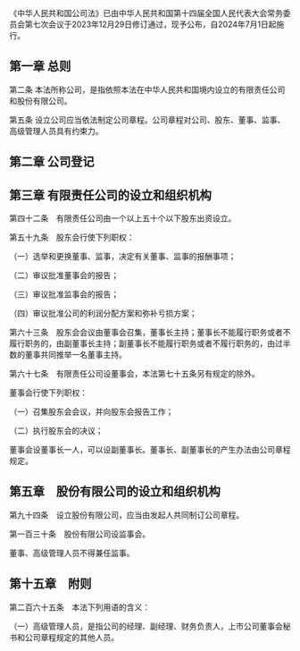 《中华人民共和国公司法》已由中华人民共和国第十四届全国人民代表大会常务委员会第七次会议于2023年12月29日修订通过，现予公布，自2024年7月1日起施行。

## 第一章 总则

第二条 本法所称公司，是指依照本法在中华人民共和国境内设立的有限责任公司和股份有限公司。

第五条 设立公司应当依法制定公司章程。公司章程对公司、股东、董事、监事、高级管理人员具有约束力。

## 第二章 公司登记

## 第三章 有限责任公司的设立和组织机构

第四十二条　有限责任公司由一个以上五十个以下股东出资设立。

第五十九条　股东会行使下列职权：

（一）选举和更换董事、监事，决定有关董事、监事的报酬事项；

（二）审议批准董事会的报告；

（三）审议批准监事会的报告；

（四）审议批准公司的利润分配方案和弥补亏损方案；

第六十三条　股东会会议由董事会召集，董事长主持；董事长不能履行职务或者不履行职务的，由副董事长主持；副董事长不能履行职务或者不履行职务的，由过半数的董事共同推举一名董事主持。

第六十七条　有限责任公司设董事会，本法第七十五条另有规定的除外。

董事会行使下列职权：

（一）召集股东会会议，并向股东会报告工作；

（二）执行股东会的决议；

董事会设董事长一人，可以设副董事长。董事长、副董事长的产生办法由公司章程规定。

## 第五章　股份有限公司的设立和组织机构

第九十四条　设立股份有限公司，应当由发起人共同制订公司章程。

第一百三十条　股份有限公司设监事会。


董事、高级管理人员不得兼任监事。

## 第十五章　附则

第二百六十五条　本法下列用语的含义：

（一）高级管理人员，是指公司的经理、副经理、财务负责人，上市公司董事会秘书和公司章程规定的其他人员。